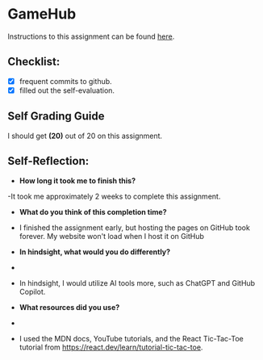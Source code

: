 GameHub
===================================

Instructions to this assignment can be found [here](https://it3049c.github.io/assignments/gamehub/).

## Checklist:
- [X] frequent commits to github.
- [X] filled out the self-evaluation.

## Self Grading Guide
<!--- Update the following line with your self-grade --->
<!--- Check the Rubric on Canvas for a guideline --->

I should get **(20)** out of 20 on this assignment.

## Self-Reflection:
- **How long it took me to finish this?**
<!-- Answer below this line -->
-It took me approximately 2 weeks to complete this assignment.

- **What do you think of this completion time?**
<!-- Answer below this line -->
- I finished the assignment early, but hosting the pages on GitHub took forever. My website won't load when I host it on GitHub

- **In hindsight, what would you do differently?**
- <!-- Answer below this line -->
- In hindsight, I would utilize AI tools more, such as ChatGPT and GitHub Copilot.

- **What resources did you use?**
- <!-- Answer below this line -->
- I used the MDN docs, YouTube tutorials, and the React Tic-Tac-Toe tutorial from https://react.dev/learn/tutorial-tic-tac-toe.